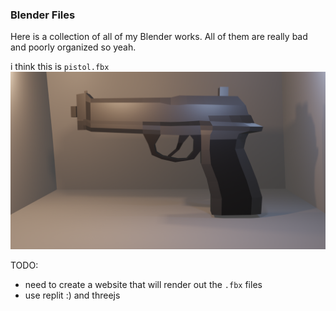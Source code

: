 ### Blender Files

Here is a collection of all of my Blender works. All of them are really bad and poorly organized so yeah. 

i think this is `pistol.fbx`
![image](./pistol.png)


TODO:
- need to create a website that will render out the `.fbx` files
- use replit :) and threejs
